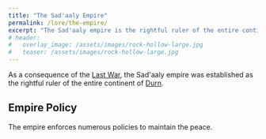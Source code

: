 ```yaml
---
title: "The Sad'aaly Empire"
permalink: /lore/the-empire/
excerpt: "The Sad'aaly empire is the rightful ruler of the entire continent of [Durn](/lore/durn/)."
# header:
#   overlay_image: /assets/images/rock-hollow-large.jpg
#   teaser: /assets/images/rock-hollow-large.jpg
---
```


As a consequence of the [Last War](/lore/the-last-war#the-last-war), the Sad'aaly empire was established as the rightful ruler of the entire continent of [Durn](/lore/durn/).

## Empire Policy
The empire enforces numerous policies to maintain the peace.
